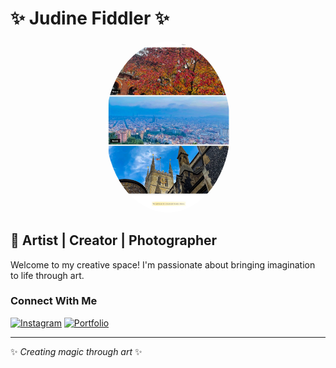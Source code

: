 # ✨ Judine Fiddler ✨

<div align="center">
  <img src="/public/judinefiddler.com.jpeg" alt="Judine Fiddler" width="200" style="border-radius: 50%"/>
</div>

## 🎨 Artist | Creator | Photographer

Welcome to my creative space! I'm passionate about bringing imagination to life through art.

### Connect With Me

[![Instagram](https://img.shields.io/badge/Instagram-E4405F?style=for-the-badge&logo=instagram&logoColor=white)](https://instagram.com/judinefiddler/)
[![Portfolio](https://img.shields.io/badge/Portfolio-000000?style=for-the-badge&logo=About.me&logoColor=white)](https://judinefiddler.com)

---

✨ *Creating magic through art* ✨
